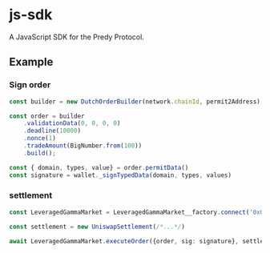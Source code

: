 js-sdk
=====

A JavaScript SDK for the Predy Protocol.

## Example

### Sign order

```ts
const builder = new DutchOrderBuilder(network.chainId, permit2Address);

const order = builder
    .validationData(0, 0, 0, 0)
    .deadline(10000)
    .nonce(1)
    .tradeAmount(BigNumber.from(100))
    .build();

const { domain, types, value} = order.permitData()
const signature = wallet._signTypedData(domain, types, values)

```

### settlement

```ts
const LeveragedGammaMarket = LeveragedGammaMarket__factory.connect('0x00...', signer)

const settlement = new UniswapSettlement(/*...*/)

await LeveragedGammaMarket.executeOrder({order, sig: signature}, settlement.serialize());
```